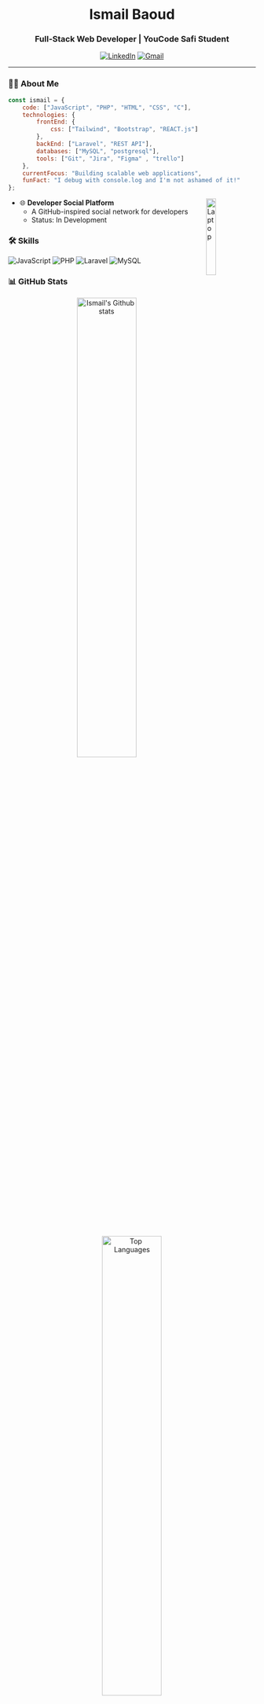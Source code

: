 <div align="center">
  
# Ismail Baoud
### Full-Stack Web Developer | YouCode Safi Student

[![LinkedIn](https://img.shields.io/badge/LinkedIn-%230077B5.svg?logo=linkedin&logoColor=white)](https://linkedin.com/in/ismail-baoud-b39aa1335/)
[![Gmail](https://img.shields.io/badge/Gmail-D14836?logo=gmail&logoColor=white)](mailto:ibaoud46@gmail.com)

</div>

---

### 👨‍💻 About Me

```javascript
const ismail = {
    code: ["JavaScript", "PHP", "HTML", "CSS", "C"],
    technologies: {
        frontEnd: {
            css: ["Tailwind", "Bootstrap", "REACT.js"]
        },
        backEnd: ["Laravel", "REST API"],
        databases: ["MySQL", "postgresql"],
        tools: ["Git", "Jira", "Figma" , "trello"]
    },
    currentFocus: "Building scalable web applications",
    funFact: "I debug with console.log and I'm not ashamed of it!"
};
```
<img align="right" src="https://raw.githubusercontent.com/Tarikul-Islam-Anik/Animated-Fluent-Emojis/master/Emojis/Objects/Laptop.png" alt="Laptop" width="20%" />

- 🌐 **Developer Social Platform**
  - A GitHub-inspired social network for developers
  - Status: In Development

### 🛠️ Skills

![JavaScript](https://img.shields.io/badge/JavaScript-F7DF1E?style=for-the-badge&logo=javascript&logoColor=black)
![PHP](https://img.shields.io/badge/PHP-777BB4?style=for-the-badge&logo=php&logoColor=white)
![Laravel](https://img.shields.io/badge/Laravel-FF2D20?style=for-the-badge&logo=laravel&logoColor=white)
![MySQL](https://img.shields.io/badge/MySQL-00000F?style=for-the-badge&logo=mysql&logoColor=white)

### 📊 GitHub Stats

<div align="center">
  <img src="https://github-readme-stats-git-masterrstaa-rickstaa.vercel.app/api?username=ismailbaoud&theme=tokyonight" width="49%" alt="Ismail's Github stats"/>
  <img src="https://github-readme-stats-git-masterrstaa-rickstaa.vercel.app/api/top-langs/?username=ismailbaoud&theme=tokyonight&layout=compact" width="49%" alt="Top Languages"/>
</div>

<div align="center">
  <img src="https://github-profile-trophy.vercel.app/?username=ismailbaoud&theme=tokyonight&no-frame=false&no-bg=true&margin-w=4" width="70%" alt="Trophy"/>
</div>

### 💡 Quote of the Day
<div align="center">
  <table align="center">
    <tr>
      <td>
        <div align="center">
          <img src="https://quotes-github-readme.vercel.app/api?type=horizontal&theme=tokyonight" alt="Quote" />
        </div>
      </td>
    </tr>
  </table>
</div>

---

<div align="center">
  <img src="https://komarev.com/ghpvc/?username=ismailbaoud&color=blueviolet" alt="Profile views"/>
  
  Made with ❤️ by Ismail Baoud
</div>
